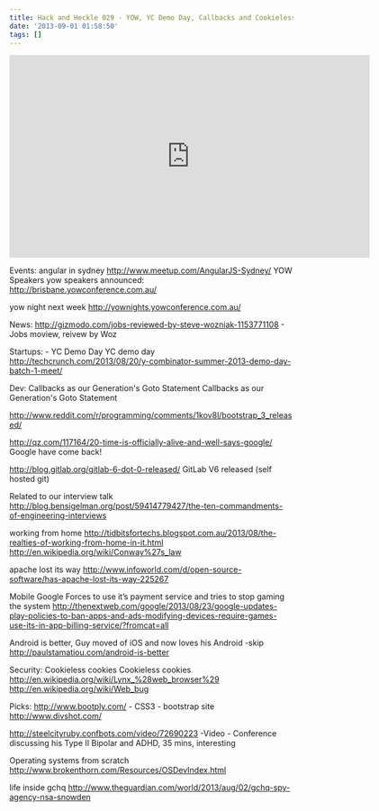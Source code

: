 ```yaml
---
title: Hack and Heckle 029 - YOW, YC Demo Day, Callbacks and Cookieless Cookies
date: '2013-09-01 01:58:50'
tags: []
---
```


<iframe style="border: none" src="http://html5-player.libsyn.com/embed/episode/id/2453833/height/360/width/640/theme/legacy/direction/no/autoplay/no/autonext/no/thumbnail/yes/preload/no/no_addthis/no/" height="360" width="640" scrolling="no"  allowfullscreen webkitallowfullscreen mozallowfullscreen oallowfullscreen msallowfullscreen></iframe>

Events: 
angular in sydney
http://www.meetup.com/AngularJS-Sydney/
YOW Speakers
yow speakers announced:
http://brisbane.yowconference.com.au/

yow night next week
http://yownights.yowconference.com.au/

News:
http://gizmodo.com/jobs-reviewed-by-steve-wozniak-1153771108 - Jobs moview, reivew by Woz

Startups: - YC Demo Day
YC demo day
http://techcrunch.com/2013/08/20/y-combinator-summer-2013-demo-day-batch-1-meet/

Dev: Callbacks as our Generation's Goto Statement 
Callbacks as our Generation's Goto Statement 

http://www.reddit.com/r/programming/comments/1kov8l/bootstrap_3_released/ 

http://qz.com/117164/20-time-is-officially-alive-and-well-says-google/ Google have come back!

http://blog.gitlab.org/gitlab-6-dot-0-released/ GitLab V6 released (self hosted git)

Related to our interview talk
http://blog.bensigelman.org/post/59414779427/the-ten-commandments-of-engineering-interviews

working from home
http://tidbitsfortechs.blogspot.com.au/2013/08/the-realties-of-working-from-home-in-it.html
http://en.wikipedia.org/wiki/Conway%27s_law

apache lost its way
http://www.infoworld.com/d/open-source-software/has-apache-lost-its-way-225267

Mobile
Google Forces to use it’s payment service and tries to stop gaming the system
http://thenextweb.com/google/2013/08/23/google-updates-play-policies-to-ban-apps-and-ads-modifying-devices-require-games-use-its-in-app-billing-service/?fromcat=all


Android is better, Guy moved of iOS and now loves his Android -skip
http://paulstamatiou.com/android-is-better

Security:  Cookieless cookies
Cookieless cookies
http://en.wikipedia.org/wiki/Lynx_%28web_browser%29
http://en.wikipedia.org/wiki/Web_bug

Picks:
http://www.bootply.com/ - CSS3 - bootstrap site
http://www.divshot.com/

http://steelcityruby.confbots.com/video/72690223 -Video - Conference discussing his Type II Bipolar and ADHD, 35 mins, interesting

Operating systems from scratch
http://www.brokenthorn.com/Resources/OSDevIndex.html

life inside gchq
http://www.theguardian.com/world/2013/aug/02/gchq-spy-agency-nsa-snowden
